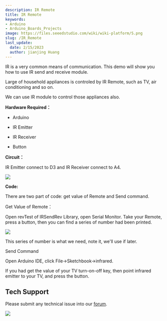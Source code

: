 ```yaml
---
description: IR Remote
title: IR Remote
keywords:
- Arduino
- Arduino_Boards_Projects
image: https://files.seeedstudio.com/wiki/wiki-platform/S.png
slug: /IR_Remote
last_update:
  date: 2/15/2023
  author: jianjing Huang
---
```

<!-- ---
name: IR Remote
category: Tutorial
oldwikiname:  IR Remote
prodimagename:  
surveyurl: https://www.research.net/r/IR_Remote
--- -->
IR is a very common means of communication. This demo will show you how to use IR send and receive module.

Large of household appliances is controled by IR Remote, such as TV, air conditioning and so on.

We can use IR module to control those appliances also.

**Hardware Required：**

* Arduino

* IR Emitter

* IR Receiver

* Button

**Circuit：**

IR Emitter connect to D3 and IR Receiver connect to A4.

![](https://files.seeedstudio.com/wiki/IR_Remote/img/Sidekick_36_1.png)

**Code:**

There are two part of code: get value of Remote and Send command.

Get Value of Remote：

Open revTest of IRSendRev Library, open Serial Monitor. Take your Remote, press a button, then you can find a series of number had been printed.

![](https://files.seeedstudio.com/wiki/IR_Remote/img/Sidekick_36_2.png)

This series of number is what we need, note it, we'll use if later.

Send Command

Open Arduino IDE, click File-&gt;Sketchbook-&gt;infrared.

If you had get the value of your TV turn-on-off key, then point infrared emitter to your TV, and press the button.

## Tech Support

Please submit any technical issue into our [forum](https://forum.seeedstudio.com/). <br />
<p style={{textAlign: 'center'}}><a href="https://www.seeedstudio.com/act-4.html?utm_source=wiki&utm_medium=wikibanner&utm_campaign=newproducts" target="_blank"><img src="https://files.seeedstudio.com/wiki/Wiki_Banner/new_product.jpg" /></a></p>
